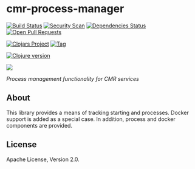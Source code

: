 # cmr-process-manager

[![Build Status][travis-badge]][travis]
[![Security Scan][security-scan-badge]][travis]
[![Dependencies Status][deps-badge]][travis]
[![Open Pull Requests][prs-badge]][prs]

[![Clojars Project][clojars-badge]][clojars]
[![Tag][tag-badge]][tag]

[![Clojure version][clojure-v]](project.clj)

[![][logo]][logo]

*Process management functionality for CMR services*


## About

This library provides a means of tracking starting and processes. Docker support
is added as a special case. In addition, process and docker components are provided.


## License

Apache License, Version 2.0.


<!-- Named page links below: /-->

[logo]: https://avatars2.githubusercontent.com/u/32934967?s=200&v=4
[travis]: https://travis-ci.org/cmr-exchange/cmr-process-manager
[travis-badge]: https://travis-ci.org/cmr-exchange/cmr-process-manager.png?branch=master
[deps-badge]: https://img.shields.io/badge/deps%20check-passing-brightgreen.svg
[tag-badge]: https://img.shields.io/github/tag/cmr-exchange/cmr-process-manager.svg
[tag]: https://github.com/cmr-exchange/cmr-process-manager/tags
[clojure-v]: https://img.shields.io/badge/clojure-1.11.2-blue.svg
[clojars]: https://clojars.org/gov.nasa.earthdata/cmr-process-manager
[clojars-badge]: https://img.shields.io/clojars/v/gov.nasa.earthdata/cmr-process-manager.svg
[security-scan-badge]: https://img.shields.io/badge/dependency%20check%20security%20scan-passing-brightgreen.svg
[prs]: https://github.com/pulls?utf8=%E2%9C%93&q=is%3Aopen+is%3Apr+org%3Acmr-exchange+archived%3Afalse+
[prs-badge]: https://img.shields.io/badge/Open%20PRs-org-yellow.svg
